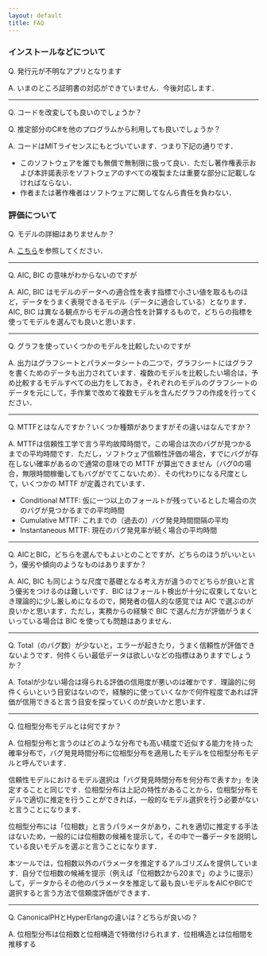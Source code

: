 ```yaml
---
layout: default
title: FAQ
---
```


### インストールなどについて

Q. 発行元が不明なアプリとなります

A. いまのところ証明書の対応ができていません．今後対応します．

---

Q. コードを改変しても良いのでしょうか？

Q. 推定部分のC#を他のプログラムから利用しても良いでしょうか？

A. コードはMITライセンスにもとづいています．つまり下記の通りです．
- このソフトウェアを誰でも無償で無制限に扱って良い．ただし著作権表示および本許諾表示をソフトウェアのすべての複製または重要な部分に記載しなければならない．
- 作者または著作権者はソフトウェアに関してなんら責任を負わない．

### 評価について

Q. モデルの詳細はありませんか？

A. [こちら]()を参照してください．

---

Q. AIC, BIC の意味がわからないのですが

A. AIC, BIC はモデルのデータへの適合性を表す指標で小さい値を取るものほど，データをうまく表現できるモデル（データに適合している）となります．AIC, BIC は異なる観点からモデルの適合性を計算するもので，どちらの指標を使ってモデルを選んでも良いと思います．

---

Q. グラフを使っていくつかのモデルを比較したいのですが

A. 出力はグラフシートとパラメータシートの二つで，グラフシートにはグラフを書くためのデータも出力されています．複数のモデルを比較したい場合は，予め比較するモデルすべての出力をしておき，それぞれのモデルのグラフシートのデータを元にして，手作業で改めて複数モデルを含んだグラフの作成を行ってください．

---

Q. MTTFとはなんですか？いくつか種類がありますがその違いはなんですか？

A. MTTFは信頼性工学で言う平均故障時間で，この場合は次のバグが見つかるまでの平均時間です．ただし，ソフトウェア信頼性評価の場合，すでにバグが存在しない確率があるので通常の意味での MTTF が算出できません（バグ0の場合，無限時間稼働してもバグがでてこないため）．その代わりになる尺度として，いくつかの MTTF が定義されています．
- Conditional MTTF: 仮に一つ以上のフォールトが残っているとした場合の次のバグが見つかるまでの平均時間
- Cumulative MTTF: これまでの（過去の）バグ発見時間間隔の平均
- Instantaneous MTTF: 現在のバグ発見率が続く場合の平均時間

---

Q. AICとBIC，どちらを選んでもよいとのことですが，どちらのほうがいいという，優劣や傾向のようなものはありますか？

A. AIC, BIC も同じような尺度で基礎となる考え方が違うのでどちらが良いと言う優劣をつけるのは難しいです．BIC はフォールト検出が十分に収束してないとき理論的に少し厳しめになるので，開発者の個人的な感覚では AIC で選ぶのが良いかと思います．ただし，実務からの経験で BIC で選んだ方が評価がうまくいっている場合は BIC を使っても問題はありません．

---

Q. Total（のバグ数）が少ないと，エラーが起きたり，うまく信頼性が評価できないようです．何件くらい最低データは欲しいなどの指標はありますでしょうか？

A. Totalが少ない場合は得られる評価の信用度が悪いのは確かです．理論的に何件くらいという目安はないので，経験的に使っていくなかで何件程度であれば評価が信用できると言う目安を探っていくのが良いかと思います．

---

Q. 位相型分布モデルとは何ですか？

A. 位相型分布と言うのはどのような分布でも高い精度で近似する能力を持った確率分布で，バグ発見時間分布に位相型分布を適用したモデルを位相型分布モデルと呼んでいます．

信頼性モデルにおけるモデル選択は「バグ発見時間分布を何分布で表すか」を決定することと同じです．位相型分布は上記の特性があることから，位相型分布モデルで適切に推定を行うことができれば，一般的なモデル選択を行う必要がないと言うことになります．

位相型分布には「位相数」と言うパラメータがあり，これを適切に推定する手法はないため，一般的には位相数の候補を提示して，その中で一番データを説明している良いモデルを選ぶと言うことになります．

本ツールでは，位相数以外のパラメータを推定するアルゴリズムを提供しています．自分で位相数の候補を提示（例えば「位相数2から20まで」のように提示）して，データからその他のパラメータを推定して最も良いモデルをAICやBICで選択すると言う方法で信頼度評価ができます．

---

Q. CanonicalPHとHyperErlangの違いは？どちらが良いの？

A. 位相型分布は位相数と位相構造で特徴付けられます．位相構造とは位相間を推移する